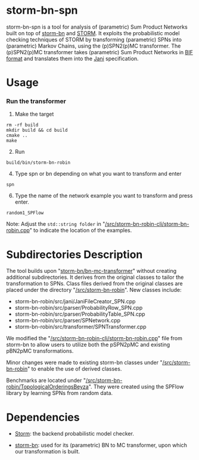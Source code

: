 # storm-bn-spn
storm-bn-spn is a tool for analysis of (parametric) Sum Product Networks built on top of [storm-bn] and [STORM]. It exploits the probabilistic model checking techniques of STORM by transforming (parametric) SPNs into (parametric) Markov Chains, using the (p)SPN2(p)MC transformer. The (p)SPN2(p)MC transformer takes (parametric) Sum Product Networks in [BIF format] and translates them into the [Jani] specification.

# Usage
### Run the transformer
1) Make the target
```
rm -rf build
mkdir build && cd build
cmake ..
make
```
2) Run
```
build/bin/storm-bn-robin
```
4) Type spn or bn depending on what you want to transform and enter
```
spn
```
6) Type the name of the network example you want to transform and press enter.
```
random1_SPFlow
```

Note: Adjust the `std::string folder` in "[/src/storm-bn-robin-cli/storm-bn-robin.cpp]" to indicate the location of the examples.

# Subdirectories Description
The tool builds upon "[storm-bn/bn-mc-transformer]" without creating additional subdirectories.  It derives from the original classes to tailor the transformation to SPNs. Class files derived from the original classes are placed under the directory "[/src/storm-bn-robin]". New classes include:
- storm-bn-robin/src/jani/JaniFileCreator_SPN.cpp
- storm-bn-robin/src/parser/ProbabilityRow_SPN.cpp
- storm-bn-robin/src/parser/ProbabilityTable_SPN.cpp
- storm-bn-robin/src/parser/SPNetwork.cpp
- storm-bn-robin/src/transformer/SPNTransformer.cpp

We modified the "[/src/storm-bn-robin-cli/storm-bn-robin.cpp]" file from storm-bn to allow users to utilize both the pSPN2pMC and existing pBN2pMC transformations.

Minor changes were made to existing storm-bn classes under "[/src/storm-bn-robin]" to enable the use of derived classes.

Benchmarks are located under "[/src/storm-bn-robin/TopologicalOrderingsBeyza]". They were created using the SPFlow library by learning SPNs from random data.

# Dependencies
- [Storm]: the backend probabilistic model checker.
- [storm-bn]: used for its (parametric) BN to MC transformer, upon which our transformation is built.

  [Storm]: https://www.stormchecker.org/
  [storm-bn]: https://github.com/BaharSlmn/storm-bn/
  [BIF format]: <http://www.cs.cmu.edu/afs/cs/user/fgcozman/www/Research/InterchangeFormat/>
[Jani]: <https://jani-spec.org/>
[storm-bn/bn-mc-transformer/src/storm-bn-robin/src]: <https://github.com/BaharSlmn/storm-bn/tree/master/bn-mc-transformer/src/storm-bn-robin>
[storm-bn/bn-mc-transformer]: <https://github.com/BaharSlmn/storm-bn/tree/master/bn-mc-transformer>
[/src/storm-bn-robin-cli/storm-bn-robin.cpp]: https://github.com/byzakyz/storm-bn-spn/blob/main/src/storm-bn-robin-cli/storm-bn-robin.cpp
[/src/storm-bn-robin]: <https://github.com/byzakyz/storm-bn-spn/tree/main/src/storm-bn-robin>
[/src/storm-bn-robin/TopologicalOrderingsBeyza]: <https://github.com/byzakyz/storm-bn-spn/tree/main/src/storm-bn-robin/TopologicalOrderingsBeyza>
